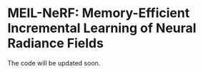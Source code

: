 # MEIL-NeRF: Memory-Efficient Incremental Learning of Neural Radiance Fields

The code will be updated soon.
